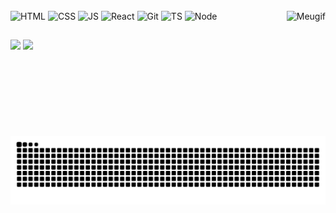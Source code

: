 

<div style="display: inline_block"><br>
  <img aling="center" alt="HTML" height="30" width="40" src="https://cdn.jsdelivr.net/gh/devicons/devicon@latest/icons/html5/html5-original.svg"/>
  <img aling="center" alt="CSS" height="30" width="40" src="https://cdn.jsdelivr.net/gh/devicons/devicon@latest/icons/css3/css3-original.svg"/>
  <img aling="center" alt="JS" height="30" width="40" src="https://cdn.jsdelivr.net/gh/devicons/devicon@latest/icons/javascript/javascript-original.svg"/>
  <img aling="center" alt="React" height="30" width="40" src="https://cdn.jsdelivr.net/gh/devicons/devicon@latest/icons/react/react-original.svg"/>
  <img aling="center" alt="Git" height="30" width="40" src="https://cdn.jsdelivr.net/gh/devicons/devicon@latest/icons/git/git-original.svg"/>
  <img aling="center" alt="TS" height="30" width="40" src="https://cdn.jsdelivr.net/gh/devicons/devicon@latest/icons/typescript/typescript-original.svg"/>
  <img aling="center" alt="Node" height="30" width="40" src="https://cdn.jsdelivr.net/gh/devicons/devicon@latest/icons/nodejs/nodejs-original.svg"/>
  <img align="right" height="200em"  alt="Meugif" src="https://github.com/ClismanFreitas/ClismanFreitas/assets/150072269/e22c5016-2c1c-465c-8441-253eef71006c"/>
</div>

##

<div>
  <a href="https://www.instagram.com/clismanfreiitas_1" target="_blank"><img src="https://img.shields.io/badge/Instagram-E4405F?style=for-the-badge&logo=instagram&logoColor=white"></a>
  <a href="https://www.linkedin.com/in/clisman-freitas-8b748a2b1" target="_blank"><img src="https://img.shields.io/badge/LinkedIn-0077B5?style=for-the-badge&logo=linkedin&logoColor=white"></a>
</div>

<picture align="center">
  <source media="(prefers-color-scheme: dark)" srcset="https://raw.githubusercontent.com/ClismanFreitas/ClismanFreitas/output/github-contribution-grid-snake-dark.svg">
  <source media="(prefers-color-scheme: light)" srcset="https://raw.githubusercontent.com/ClismanFreitas/ClismanFreitas/output/github-contribution-grid-snake-dark.svg">
  <img align="center" alt="github contribution grid snake animation" src="https://raw.githubusercontent.com/ClismanFreitas/ClismanFreitas/output/github-contribution-grid-snake.svg">
</picture>
